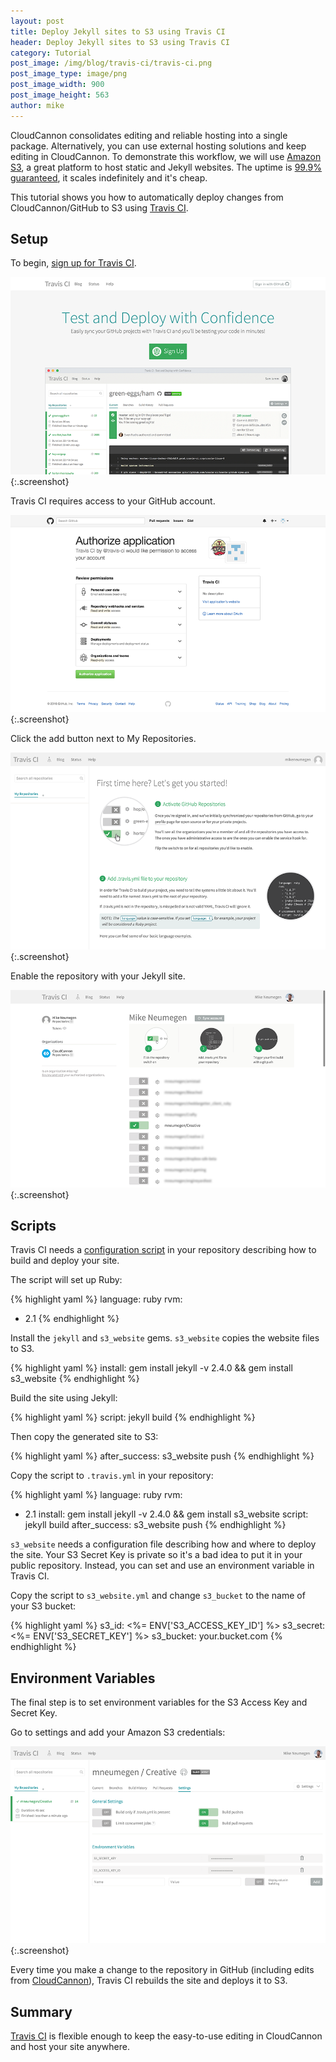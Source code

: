 ```yaml
---
layout: post
title: Deploy Jekyll sites to S3 using Travis CI
header: Deploy Jekyll sites to S3 using Travis CI
category: Tutorial
post_image: /img/blog/travis-ci/travis-ci.png
post_image_type: image/png
post_image_width: 900
post_image_height: 563
author: mike
---
```


CloudCannon consolidates editing and reliable hosting into a single package. Alternatively, you can use external hosting solutions and keep editing in CloudCannon. To demonstrate this workflow, we will use [Amazon S3](http://aws.amazon.com/s3/), a great platform to host static and Jekyll websites. The uptime is [99.9% guaranteed](http://aws.amazon.com/s3/sla/), it scales indefinitely and it's cheap.

This tutorial shows you how to automatically deploy changes from CloudCannon/GitHub to S3 using [Travis CI](https://travis-ci.org/).

## Setup

To begin, [sign up for Travis CI](https://travis-ci.org/).

![Travis CI Homepage](/img/blog/travis-ci/travis-ci.png){:.screenshot}

Travis CI requires access to your GitHub account.

![GitHub authentication](/img/blog/travis-ci/travis-auth.png){:.screenshot}

Click the add button next to My Repositories.

![Travis CI Dashboard](/img/blog/travis-ci/my-repo.png){:.screenshot}

Enable the repository with your Jekyll site.

![Repository list](/img/blog/travis-ci/enable-repo.png){:.screenshot}

## Scripts

Travis CI needs a [configuration script](https://docs.travis-ci.com/user/customizing-the-build/) in your repository describing how to build and deploy your site.

The script will set up Ruby:

{% highlight yaml %}
language: ruby
rvm:
  - 2.1
{% endhighlight %}

Install the `jekyll` and `s3_website` gems. `s3_website` copies the website files to S3.

{% highlight yaml %}
install: gem install jekyll -v 2.4.0 && gem install s3_website
{% endhighlight %}

Build the site using Jekyll:

{% highlight yaml %}
script: jekyll build
{% endhighlight %}

Then copy the generated site to S3:

{% highlight yaml %}
after_success: s3_website push
{% endhighlight %}

Copy the script to `.travis.yml` in your repository:

{% highlight yaml %}
language: ruby
rvm:
  - 2.1
install: gem install jekyll -v 2.4.0 && gem install s3_website
script: jekyll build
after_success: s3_website push
{% endhighlight %}

`s3_website` needs a configuration file describing how and where to deploy the site. Your S3 Secret Key is private so it's a bad idea to put it in your public repository. Instead, you can set and use an environment variable in Travis CI.

Copy the script to `s3_website.yml` and change `s3_bucket` to the name of your S3 bucket:

{% highlight yaml %}
s3_id: <%= ENV['S3_ACCESS_KEY_ID'] %>
s3_secret: <%= ENV['S3_SECRET_KEY'] %>
s3_bucket: your.bucket.com
{% endhighlight %}

## Environment Variables

The final step is to set environment variables for the S3 Access Key and Secret Key.

Go to settings and add your Amazon S3 credentials:

![Travis CI environment variables](/img/blog/travis-ci/settings.png){:.screenshot}

Every time you make a change to the repository in GitHub (including edits from [CloudCannon](http://cloudcannon.com)), Travis CI rebuilds the site and deploys it to S3.

## Summary

[Travis CI](https://travis-ci.org/) is flexible enough to keep the easy-to-use editing in CloudCannon and host your site anywhere.
